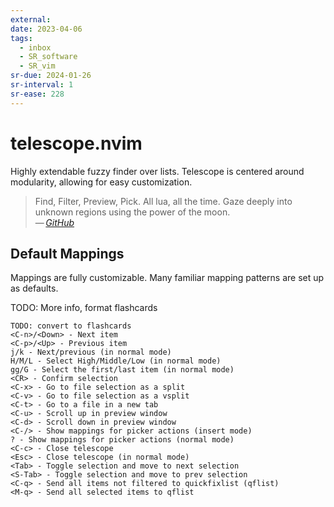 ```yaml
---
external: 
date: 2023-04-06
tags:
  - inbox
  - SR_software
  - SR_vim
sr-due: 2024-01-26
sr-interval: 1
sr-ease: 228
---
```


# telescope.nvim

Highly extendable fuzzy finder over lists. Telescope is centered around
modularity, allowing for easy customization.

> Find, Filter, Preview, Pick. All lua, all the time.
> Gaze deeply into unknown regions using the power of the moon.\
> — <cite>[GitHub](https://github.com/nvim-telescope/telescope.nvim)</cite>

## Default Mappings

Mappings are fully customizable. Many familiar mapping patterns are set up as defaults.

TODO: More info, format flashcards

    TODO: convert to flashcards
    <C-n>/<Down> - Next item
    <C-p>/<Up> - Previous item
    j/k - Next/previous (in normal mode)
    H/M/L - Select High/Middle/Low (in normal mode)
    gg/G - Select the first/last item (in normal mode)
    <CR> - Confirm selection
    <C-x> - Go to file selection as a split
    <C-v> - Go to file selection as a vsplit
    <C-t> - Go to a file in a new tab
    <C-u> - Scroll up in preview window
    <C-d> - Scroll down in preview window
    <C-/> - Show mappings for picker actions (insert mode)
    ? - Show mappings for picker actions (normal mode)
    <C-c> - Close telescope
    <Esc> - Close telescope (in normal mode)
    <Tab> - Toggle selection and move to next selection
    <S-Tab> - Toggle selection and move to prev selection
    <C-q> - Send all items not filtered to quickfixlist (qflist)
    <M-q> - Send all selected items to qflist

